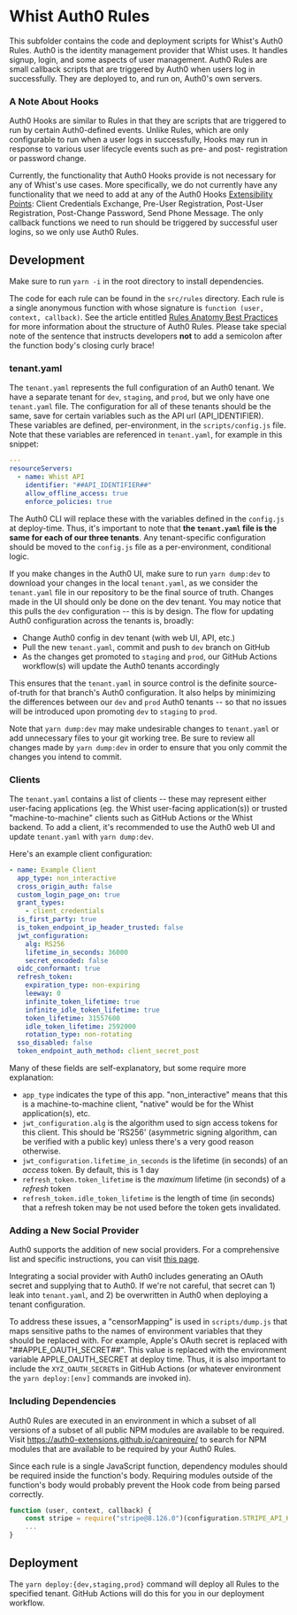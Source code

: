 # Whist Auth0 Rules

This subfolder contains the code and deployment scripts for Whist's Auth0 Rules. Auth0 is the identity management provider that Whist uses. It handles signup, login, and some aspects of user management. Auth0 Rules are small callback scripts that are triggered by Auth0 when users log in successfully. They are deployed to, and run on, Auth0's own servers.

### A Note About Hooks

Auth0 Hooks are similar to Rules in that they are scripts that are triggered to run by certain Auth0-defined events. Unlike Rules, which are only configurable to run when a user logs in successfully, Hooks may run in response to various user lifecycle events such as pre- and post- registration or password change.

Currently, the functionality that Auth0 Hooks provide is not necessary for any of Whist's use cases. More specifically, we do not currently have any functionality that we need to add at any of the Auth0 Hooks [Extensibility Points](https://auth0.com/docs/hooks/extensibility-points): Client Credentials Exchange, Pre-User Registration, Post-User Registration, Post-Change Password, Send Phone Message. The only callback functions we need to run should be triggered by successful user logins, so we only use Auth0 Rules.

## Development

Make sure to run `yarn -i` in the root directory to install dependencies.

The code for each rule can be found in the `src/rules` directory. Each rule is a single anonymous function with whose signature is `function (user, context, callback)`. See the article entitled [Rules Anatomy Best Practices](https://auth0.com/docs/best-practices/rules-best-practices/rules-anatomy-best-practices) for more information about the structure of Auth0 Rules. Please take special note of the sentence that instructs developers **not** to add a semicolon after the function body's closing curly brace!

### tenant.yaml

The `tenant.yaml` represents the full configuration of an Auth0 tenant. We have a separate tenant for `dev`, `staging`, and `prod`, but we only have one `tenant.yaml` file. The configuration for all of these tenants should be the same, save for certain variables such as the API url (API_IDENTIFIER). These variables are defined, per-environment, in the `scripts/config.js` file. Note that these variables are referenced in `tenant.yaml`, for example in this snippet:

```yaml
---
resourceServers:
  - name: Whist API
    identifier: "##API_IDENTIFIER##"
    allow_offline_access: true
    enforce_policies: true
```

The Auth0 CLI will replace these with the variables defined in the `config.js` at deploy-time. Thus, it's important to note that **the `tenant.yaml` file is the same for each of our three tenants**. Any tenant-specific configuration should be moved to the `config.js` file as a per-environment, conditional logic.

If you make changes in the Auth0 UI, make sure to run `yarn dump:dev` to download your changes in the local `tenant.yaml`, as we consider the `tenant.yaml` file in our repository to be the final source of truth. Changes made in the UI should only be done on the dev tenant. You may notice that this pulls the `dev` configuration -- this is by design. The flow for updating Auth0 configuration across the tenants is, broadly:

- Change Auth0 config in dev tenant (with web UI, API, etc.)
- Pull the new `tenant.yaml`, commit and push to `dev` branch on GitHub
- As the changes get promoted to `staging` and `prod`, our GitHub Actions workflow(s) will update the Auth0 tenants accordingly

This ensures that the `tenant.yaml` in source control is the definite source-of-truth for that branch's Auth0 configuration. It also helps by minimizing the differences between our `dev` and `prod` Auth0 tenants -- so that no issues will be introduced upon promoting `dev` to `staging` to `prod`.

Note that `yarn dump:dev` may make undesirable changes to `tenant.yaml` or add unnecessary files to your git working tree. Be sure to review all changes made by `yarn dump:dev` in order to ensure that you only commit the changes you intend to commit.

### Clients

The `tenant.yaml` contains a list of clients -- these may represent either user-facing applications (eg. the Whist user-facing application(s)) or trusted "machine-to-machine" clients such as GitHub Actions or the Whist backend. To add a client, it's recommended to use the Auth0 web UI and update `tenant.yaml` with `yarn dump:dev`.

Here's an example client configuration:

```yaml
- name: Example Client
  app_type: non_interactive
  cross_origin_auth: false
  custom_login_page_on: true
  grant_types:
    - client_credentials
  is_first_party: true
  is_token_endpoint_ip_header_trusted: false
  jwt_configuration:
    alg: RS256
    lifetime_in_seconds: 36000
    secret_encoded: false
  oidc_conformant: true
  refresh_token:
    expiration_type: non-expiring
    leeway: 0
    infinite_token_lifetime: true
    infinite_idle_token_lifetime: true
    token_lifetime: 31557600
    idle_token_lifetime: 2592000
    rotation_type: non-rotating
  sso_disabled: false
  token_endpoint_auth_method: client_secret_post
```

Many of these fields are self-explanatory, but some require more explanation:

- `app_type` indicates the type of this app. "non_interactive" means that this is a machine-to-machine client, "native" would be for the Whist application(s), etc.
- `jwt_configuration.alg` is the algorithm used to sign access tokens for this client. This should be 'RS256' (asymmetric signing algorithm, can be verified with a public key) unless there's a very good reason otherwise.
- `jwt_configuration.lifetime_in_seconds` is the lifetime (in seconds) of an _access_ token. By default, this is 1 day
- `refresh_token.token_lifetime` is the _maximum_ lifetime (in seconds) of a _refresh_ token
- `refresh_token.idle_token_lifetime` is the length of time (in seconds) that a refresh token may be not used before the token gets invalidated.

### Adding a New Social Provider

Auth0 supports the addition of new social providers. For a comprehensive list and specific instructions, you can visit [this page](https://auth0.com/docs/connections/identity-providers-social).

Integrating a social provider with Auth0 includes generating an OAuth secret and supplying that to Auth0. If we're not careful, that secret can 1) leak into `tenant.yaml`, and 2) be overwritten in Auth0 when deploying a tenant configuration.

To address these issues, a "censorMapping" is used in `scripts/dump.js` that maps sensitive paths to the names of environment variables that they should be replaced with. For example, Apple's OAuth secret is replaced with "##APPLE_OAUTH_SECRET##". This value is replaced with the environment variable APPLE_OAUTH_SECRET at deploy time. Thus, it is also important to include the `XYZ_OAUTH_SECRET`s in GitHub Actions (or whatever environment the `yarn deploy:[env]` commands are invoked in).

### Including Dependencies

Auth0 Rules are executed in an environment in which a subset of all versions of a subset of all public NPM modules are available to be required. Visit https://auth0-extensions.github.io/canirequire/ to search for NPM modules that are available to be required by your Auth0 Rules.

Since each rule is a single JavaScript function, dependency modules should be required inside the function's body. Requiring modules outside of the function's body would probably prevent the Hook code from being parsed correctly.

```javascript
function (user, context, callback) {
    const stripe = require("stripe@8.126.0")(configuration.STRIPE_API_KEY)
    ...
}
```

## Deployment

The `yarn deploy:{dev,staging,prod}` command will deploy all Rules to the specified tenant. GitHub Actions will do this for you in our deployment workflow.
